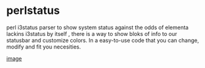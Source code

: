 # perlstatus
perl i3status parser to show system status
against the odds of elementa lackins i3status by itself , there is a way to show
bloks of info to our statusbar and customize colors. In a easy-to-use code that
you can change, modify and fit you necesities.

[image](https://github.com/fergit750/perlstatus/blob/master/prev_barr.png)
